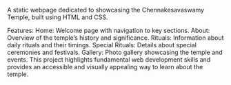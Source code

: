 A static webpage dedicated to showcasing the Chennakesavaswamy Temple, built using HTML and CSS.

Features:
Home: Welcome page with navigation to key sections.
About: Overview of the temple’s history and significance.
Rituals: Information about daily rituals and their timings.
Special Rituals: Details about special ceremonies and festivals.
Gallery: Photo gallery showcasing the temple and events.
This project highlights fundamental web development skills and provides an accessible and visually appealing way to learn about the temple.






